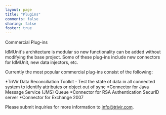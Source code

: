 ```yaml
---
layout: page
title: "Plugins"
comments: false
sharing: false
footer: true
---
```


Commercial Plug-ins

IdMUnit's architecture is modular so new functionality can be added without modifying the base project.  Some of these plug-ins include new connectors for IdMUnit, new data injectors, etc.

Currently the most popular commercial plug-ins consist of the following:

*TriVir Data Reconciliation Toolkit - Test the state of data in all connected system to identify attributes or object out of sync
*Connector for Java Message Service (JMS) Queue
*Connector for RSA Authentication SecurID server
*Connector for Exchange 2007

Please submit inquiries for more information to [info@trivir.com](info@trivir.com).

